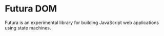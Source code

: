 # Futura DOM

Futura is an experimental library for building JavaScript web applications using state machines.
